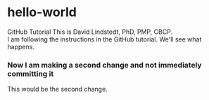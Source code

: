 # hello-world
GitHub Tutorial
This is David Lindstedt, PhD, PMP, CBCP.<br>
I am following the instructions in the GitHub tutorial.
We'll see what happens.<br>
<h3>Now I am making a second change and not immediately committing it</h3>
This would be the second change.
